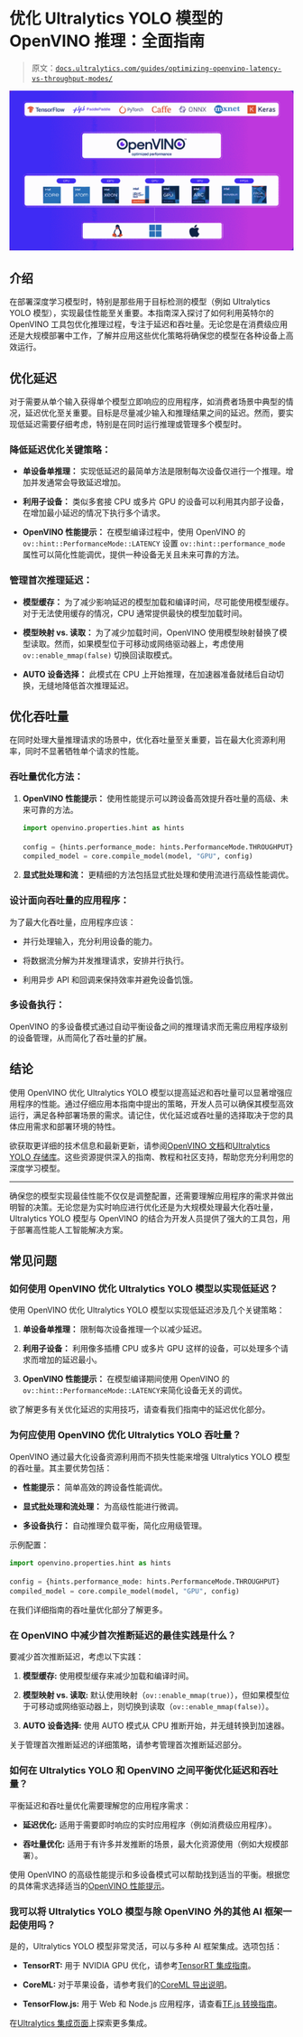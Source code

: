 # 优化 Ultralytics YOLO 模型的 OpenVINO 推理：全面指南

> 原文：[`docs.ultralytics.com/guides/optimizing-openvino-latency-vs-throughput-modes/`](https://docs.ultralytics.com/guides/optimizing-openvino-latency-vs-throughput-modes/)

![OpenVINO 生态系统](img/055ab2bfede0cf7c3fa779f33d3a6ea3.png)

## 介绍

在部署深度学习模型时，特别是那些用于目标检测的模型（例如 Ultralytics YOLO 模型），实现最佳性能至关重要。本指南深入探讨了如何利用英特尔的 OpenVINO 工具包优化推理过程，专注于延迟和吞吐量。无论您是在消费级应用还是大规模部署中工作，了解并应用这些优化策略将确保您的模型在各种设备上高效运行。

## 优化延迟

对于需要从单个输入获得单个模型立即响应的应用程序，如消费者场景中典型的情况，延迟优化至关重要。目标是尽量减少输入和推理结果之间的延迟。然而，要实现低延迟需要仔细考虑，特别是在同时运行推理或管理多个模型时。

### 降低延迟优化关键策略：

+   **单设备单推理：** 实现低延迟的最简单方法是限制每次设备仅进行一个推理。增加并发通常会导致延迟增加。

+   **利用子设备：** 类似多套接 CPU 或多片 GPU 的设备可以利用其内部子设备，在增加最小延迟的情况下执行多个请求。

+   **OpenVINO 性能提示：** 在模型编译过程中，使用 OpenVINO 的 `ov::hint::PerformanceMode::LATENCY` 设置 `ov::hint::performance_mode` 属性可以简化性能调优，提供一种设备无关且未来可靠的方法。

### 管理首次推理延迟：

+   **模型缓存：** 为了减少影响延迟的模型加载和编译时间，尽可能使用模型缓存。对于无法使用缓存的情况，CPU 通常提供最快的模型加载时间。

+   **模型映射 vs. 读取：** 为了减少加载时间，OpenVINO 使用模型映射替换了模型读取。然而，如果模型位于可移动或网络驱动器上，考虑使用 `ov::enable_mmap(false)` 切换回读取模式。

+   **AUTO 设备选择：** 此模式在 CPU 上开始推理，在加速器准备就绪后自动切换，无缝地降低首次推理延迟。

## 优化吞吐量

在同时处理大量推理请求的场景中，优化吞吐量至关重要，旨在最大化资源利用率，同时不显著牺牲单个请求的性能。

### 吞吐量优化方法：

1.  **OpenVINO 性能提示：** 使用性能提示可以跨设备高效提升吞吐量的高级、未来可靠的方法。

    ```py
    import openvino.properties.hint as hints

    config = {hints.performance_mode: hints.PerformanceMode.THROUGHPUT}
    compiled_model = core.compile_model(model, "GPU", config) 
    ```

1.  **显式批处理和流：** 更精细的方法包括显式批处理和使用流进行高级性能调优。

### 设计面向吞吐量的应用程序：

为了最大化吞吐量，应用程序应该：

+   并行处理输入，充分利用设备的能力。

+   将数据流分解为并发推理请求，安排并行执行。

+   利用异步 API 和回调来保持效率并避免设备饥饿。

### 多设备执行：

OpenVINO 的多设备模式通过自动平衡设备之间的推理请求而无需应用程序级别的设备管理，从而简化了吞吐量的扩展。

## 结论

使用 OpenVINO 优化 Ultralytics YOLO 模型以提高延迟和吞吐量可以显著增强应用程序的性能。通过仔细应用本指南中提出的策略，开发人员可以确保其模型高效运行，满足各种部署场景的需求。请记住，优化延迟或吞吐量的选择取决于您的具体应用需求和部署环境的特性。

欲获取更详细的技术信息和最新更新，请参阅[OpenVINO 文档](https://docs.openvino.ai/latest/index.html)和[Ultralytics YOLO 存储库](https://github.com/ultralytics/ultralytics)。这些资源提供深入的指南、教程和社区支持，帮助您充分利用您的深度学习模型。

* * *

确保您的模型实现最佳性能不仅仅是调整配置，还需要理解应用程序的需求并做出明智的决策。无论您是为实时响应进行优化还是为大规模处理最大化吞吐量，Ultralytics YOLO 模型与 OpenVINO 的结合为开发人员提供了强大的工具包，用于部署高性能人工智能解决方案。

## 常见问题

### 如何使用 OpenVINO 优化 Ultralytics YOLO 模型以实现低延迟？

使用 OpenVINO 优化 Ultralytics YOLO 模型以实现低延迟涉及几个关键策略：

1.  **单设备单推理：** 限制每次设备推理一个以减少延迟。

1.  **利用子设备：** 利用像多插槽 CPU 或多片 GPU 这样的设备，可以处理多个请求而增加的延迟最小。

1.  **OpenVINO 性能提示：** 在模型编译期间使用 OpenVINO 的`ov::hint::PerformanceMode::LATENCY`来简化设备无关的调优。

欲了解更多有关优化延迟的实用技巧，请查看我们指南中的延迟优化部分。

### 为何应使用 OpenVINO 优化 Ultralytics YOLO 吞吐量？

OpenVINO 通过最大化设备资源利用而不损失性能来增强 Ultralytics YOLO 模型的吞吐量。其主要优势包括：

+   **性能提示：** 简单高效的跨设备性能调优。

+   **显式批处理和流处理：** 为高级性能进行微调。

+   **多设备执行：** 自动推理负载平衡，简化应用级管理。

示例配置：

```py
import openvino.properties.hint as hints

config = {hints.performance_mode: hints.PerformanceMode.THROUGHPUT}
compiled_model = core.compile_model(model, "GPU", config) 
```

在我们详细指南的吞吐量优化部分了解更多。

### 在 OpenVINO 中减少首次推断延迟的最佳实践是什么？

要减少首次推断延迟，考虑以下实践：

1.  **模型缓存:** 使用模型缓存来减少加载和编译时间。

1.  **模型映射 vs. 读取:** 默认使用映射（`ov::enable_mmap(true)`），但如果模型位于可移动或网络驱动器上，则切换到读取（`ov::enable_mmap(false)`）。

1.  **AUTO 设备选择:** 使用 AUTO 模式从 CPU 推断开始，并无缝转换到加速器。

关于管理首次推断延迟的详细策略，请参考管理首次推断延迟部分。

### 如何在 Ultralytics YOLO 和 OpenVINO 之间平衡优化延迟和吞吐量？

平衡延迟和吞吐量优化需要理解您的应用程序需求：

+   **延迟优化:** 适用于需要即时响应的实时应用程序（例如消费级应用程序）。

+   **吞吐量优化:** 适用于有许多并发推断的场景，最大化资源使用（例如大规模部署）。

使用 OpenVINO 的高级性能提示和多设备模式可以帮助找到适当的平衡。根据您的具体需求选择适当的[OpenVINO 性能提示](https://docs.ultralytics.com/integrations/openvino#openvino-performance-hints)。

### 我可以将 Ultralytics YOLO 模型与除 OpenVINO 外的其他 AI 框架一起使用吗？

是的，Ultralytics YOLO 模型非常灵活，可以与多种 AI 框架集成。选项包括：

+   **TensorRT:** 用于 NVIDIA GPU 优化，请参考[TensorRT 集成指南](https://docs.ultralytics.com/integrations/tensorrt)。

+   **CoreML:** 对于苹果设备，请参考我们的[CoreML 导出说明](https://docs.ultralytics.com/integrations/coreml)。

+   **TensorFlow.js:** 用于 Web 和 Node.js 应用程序，请查看[TF.js 转换指南](https://docs.ultralytics.com/integrations/tfjs)。

在[Ultralytics 集成页面](https://docs.ultralytics.com/integrations)上探索更多集成。

